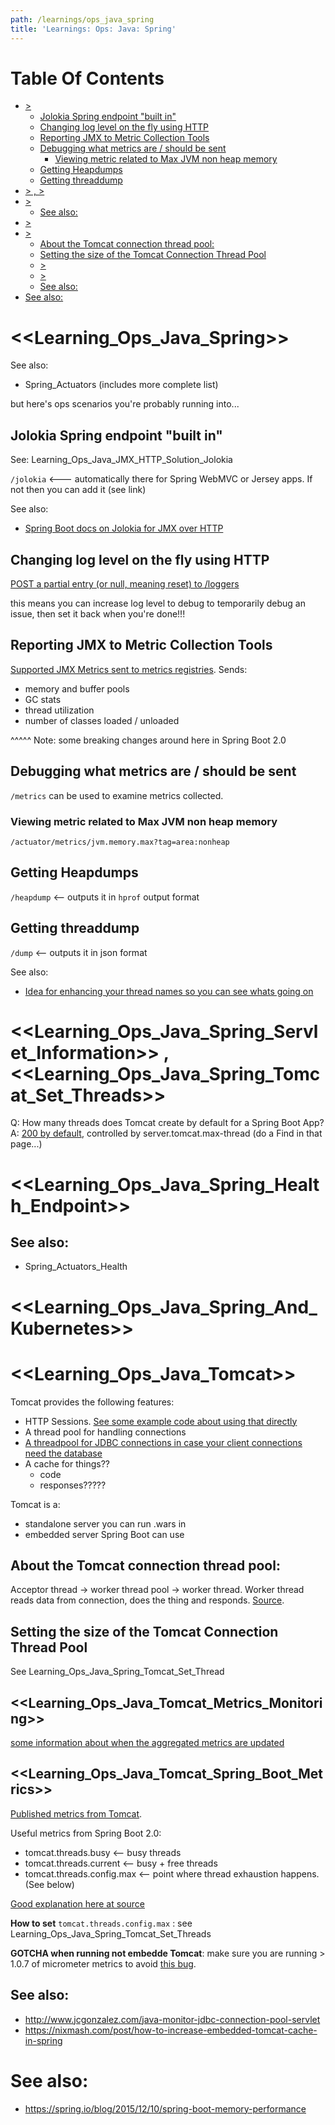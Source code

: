 ```yaml
---
path: /learnings/ops_java_spring
title: 'Learnings: Ops: Java: Spring'
---
```

# Table Of Contents

<!-- toc -->

- [>](#)
  * [Jolokia Spring endpoint "built in"](#jolokia-spring-endpoint-built-in)
  * [Changing log level on the fly using HTTP](#changing-log-level-on-the-fly-using-http)
  * [Reporting JMX to Metric Collection Tools](#reporting-jmx-to-metric-collection-tools)
  * [Debugging what metrics are / should be sent](#debugging-what-metrics-are--should-be-sent)
    + [Viewing metric related to Max JVM non heap memory](#viewing-metric-related-to-max-jvm-non-heap-memory)
  * [Getting Heapdumps](#getting-heapdumps)
  * [Getting threaddump](#getting-threaddump)
- [> , >](#--)
- [>](#)
  * [See also:](#see-also)
- [>](#)
- [>](#)
  * [About the Tomcat connection thread pool:](#about-the-tomcat-connection-thread-pool)
  * [Setting the size of the Tomcat Connection Thread Pool](#setting-the-size-of-the-tomcat-connection-thread-pool)
  * [>](#)
  * [>](#)
  * [See also:](#see-also-1)
- [See also:](#see-also-2)

<!-- tocstop -->

# <<Learning_Ops_Java_Spring>>

See also:

  * Spring_Actuators  (includes more complete list)

but here's ops scenarios you're probably running into...


## Jolokia Spring endpoint "built in"

See: Learning_Ops_Java_JMX_HTTP_Solution_Jolokia

`/jolokia`  <--- automatically there for Spring WebMVC or Jersey apps. If not then you can add it (see link)

See also:

  * [Spring Boot docs on Jolokia for JMX over HTTP](https://docs.spring.io/spring-boot/docs/current/reference/html/production-ready-jmx.html#production-ready-jolokia)


## Changing log level on the fly using HTTP

[POST a partial entry (or null, meaning reset) to /loggers](https://docs.spring.io/spring-boot/docs/current/reference/html/production-ready-loggers.html)

this means you can increase log level to debug to temporarily debug an issue, then set it back when you're done!!!

## Reporting JMX to Metric Collection Tools

[Supported JMX Metrics sent to metrics registries](https://docs.spring.io/spring-boot/docs/current/reference/html/production-ready-metrics.html#production-ready-metrics-meter). Sends:

  * memory and buffer pools
  * GC stats
  * thread utilization
  * number of classes loaded / unloaded

^^^^^ Note: some breaking changes around here in Spring Boot 2.0

## Debugging what metrics are / should be sent

`/metrics` can be used to examine metrics collected.

### Viewing metric related to Max JVM non heap memory

`/actuator/metrics/jvm.memory.max?tag=area:nonheap`

## Getting Heapdumps

`/heapdump` <-- outputs it in `hprof` output format

## Getting threaddump

`/dump`  <-- outputs it in json format

See also:

  * [Idea for enhancing your thread names so you can see whats going on](https://moelholm.com/2016/08/15/spring-boot-enhance-your-threaddumps/)

# <<Learning_Ops_Java_Spring_Servlet_Information>> , <<Learning_Ops_Java_Spring_Tomcat_Set_Threads>>

Q: How many threads does Tomcat create by default for a Spring Boot App?
A: [200 by default](https://docs.spring.io/spring-boot/docs/current/reference/html/common-application-properties.html), controlled by server.tomcat.max-thread (do a Find in that page...)



# <<Learning_Ops_Java_Spring_Health_Endpoint>>

## See also:

  * Spring_Actuators_Health

# <<Learning_Ops_Java_Spring_And_Kubernetes>>

# <<Learning_Ops_Java_Tomcat>>

Tomcat provides the following features:

  * HTTP Sessions. [See some example code about using that directly](https://www.oxxus.net/tutorials/tomcat/persistent-sessions)
  * A thread pool for handling connections
  * [A threadpool for JDBC connections in case your client connections need the database](https://blog.zenika.com/2013/01/30/using-tomcat-jdbc-connection-pool-in-a-standalone-environment/)
  * A cache for things??
    - code
    - responses?????

Tomcat is a:

  * standalone server you can run .wars in
  * embedded server Spring Boot can use

## About the Tomcat connection thread pool:

Acceptor thread -> worker thread pool -> worker thread. Worker thread reads data from connection, does the thing and responds. [Source](https://medium.com/netflix-techblog/tuning-tomcat-for-a-high-throughput-fail-fast-system-e4d7b2fc163f).

## Setting the size of the Tomcat Connection Thread Pool

See Learning_Ops_Java_Spring_Tomcat_Set_Thread

## <<Learning_Ops_Java_Tomcat_Metrics_Monitoring>>

[some information about when the aggregated metrics are updated](https://docs.oracle.com/cd/E73210_01/EMASM/GUID-2BC1C083-EC80-4E10-B6DE-EAA6C74B8959.htm#EMASM34238)


## <<Learning_Ops_Java_Tomcat_Spring_Boot_Metrics>>

[Published metrics from Tomcat](https://github.com/micrometer-metrics/micrometer/blob/master/micrometer-core/src/main/java/io/micrometer/core/instrument/binder/tomcat/TomcatMetrics.java).

Useful metrics from Spring Boot 2.0:

  * tomcat.threads.busy        <-- busy threads
  * tomcat.threads.current     <-- busy + free threads
  * tomcat.threads.config.max  <-- point where thread exhaustion happens. (See below)

[Good explanation here at source](https://stackoverflow.com/a/41578938/224334)

**How to set** `tomcat.threads.config.max` : see Learning_Ops_Java_Spring_Tomcat_Set_Threads

**GOTCHA when running not embedde Tomcat**: make sure you are running > 1.0.7 of micrometer metrics to avoid [this bug](https://github.com/micrometer-metrics/micrometer/issues/835).

## See also:

  * http://www.jcgonzalez.com/java-monitor-jdbc-connection-pool-servlet
  * https://nixmash.com/post/how-to-increase-embedded-tomcat-cache-in-spring


# See also:

  * https://spring.io/blog/2015/12/10/spring-boot-memory-performance

